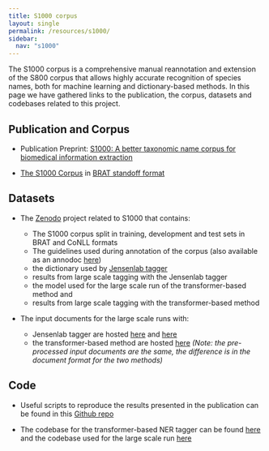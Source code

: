 ```yaml
---
title: S1000 corpus
layout: single
permalink: /resources/s1000/
sidebar:
  nav: "s1000"
---
```


The S1000 corpus is a comprehensive manual reannotation and extension of the S800 corpus that allows highly accurate recognition of species names, both for machine learning and dictionary-based methods. 
In this page we have gathered links to the publication, the corpus, datasets and codebases related to this project.

## Publication and Corpus

* Publication Preprint: [S1000: A better taxonomic name corpus for biomedical information extraction](https://doi.org/10.1101/2023.02.20.528934)

* [The S1000 Corpus](/assets/s1000/S1000-corpus.tar.gz) in [BRAT standoff format](https://brat.nlplab.org/standoff.html)

## Datasets

* The [Zenodo](https://doi.org/10.5281/zenodo.7064902) project related to S1000 that contains: 
  * The S1000 corpus split in training, development and test sets in BRAT and CoNLL formats
  * The guidelines used during annotation of the corpus (also available as an annodoc [here](https://katnastou.github.io/s1000-corpus-annotation-guidelines/))
  * the dictionary used by [Jensenlab tagger](https://github.com/larsjuhljensen/tagger)
  * results from large scale tagging with the Jensenlab tagger 
  * the model used for the large scale run of the transformer-based method and
  * results from large scale tagging with the transformer-based method

* The input documents for the large scale runs with:
  * Jensenlab tagger are hosted [here](https://a3s.fi/s1000/PubMed-input.tar.gz) and [here](https://a3s.fi/s1000/PMC-OA-input.tar.gz)
  * the transformer-based method are hosted [here](https://a3s.fi/s1000/database_documents.tsv.gz)
_(Note: the pre-processed input documents are the same, the difference is in the document format for the two methods)_

## Code

* Useful scripts to reproduce the results presented in the publication can be found in this [Github repo](https://zenodo.org/record/7650251#.Y--QPrTMJR4)

* The codebase for the transformer-based NER tagger can be found [here](https://github.com/jouniluoma/S1000-transformer-ner) and the codebase used for the large scale run [here](https://github.com/jouniluoma/S1000-transformer-tagger)

